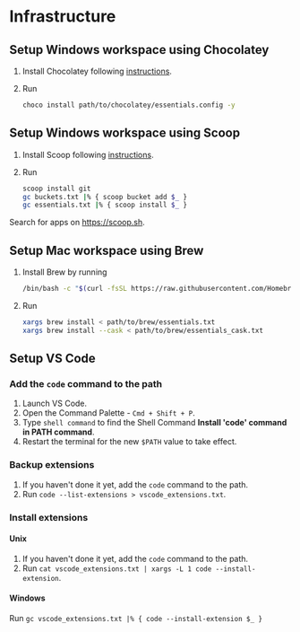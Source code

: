 # Infrastructure

## Setup Windows workspace using Chocolatey

1. Install Chocolatey following
   [instructions](https://chocolatey.org/install#individual).
2. Run

   ```bash
   choco install path/to/chocolatey/essentials.config -y
   ```

## Setup Windows workspace using Scoop

1. Install Scoop following
   [instructions](https://github.com/ScoopInstaller/Install#installation).
2. Run

   ```bash
   scoop install git
   gc buckets.txt |% { scoop bucket add $_ }
   gc essentials.txt |% { scoop install $_ }
   ```

Search for apps on <https://scoop.sh>.

## Setup Mac workspace using Brew

1. Install Brew by running

   ```bash
   /bin/bash -c "$(curl -fsSL https://raw.githubusercontent.com/Homebrew/install/HEAD/install.sh)"
   ```

2. Run

   ```bash
   xargs brew install < path/to/brew/essentials.txt
   xargs brew install --cask < path/to/brew/essentials_cask.txt
   ```

## Setup VS Code

### Add the `code` command to the path

1. Launch VS Code.
2. Open the Command Palette - `Cmd + Shift + P`.
3. Type `shell command` to find the Shell Command **Install 'code' command in
   PATH command**.
4. Restart the terminal for the new `$PATH` value to take effect.

### Backup extensions

1. If you haven't done it yet, add the `code` command to the path.
2. Run `code --list-extensions > vscode_extensions.txt`.

### Install extensions

#### Unix

1. If you haven't done it yet, add the `code` command to the path.
2. Run `cat vscode_extensions.txt | xargs -L 1 code --install-extension`.

#### Windows

Run `gc vscode_extensions.txt |% { code --install-extension $_ }`
